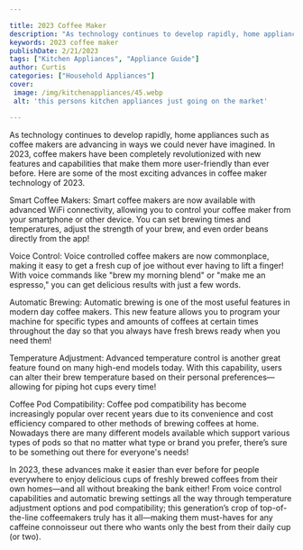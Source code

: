 ```yaml
---

title: 2023 Coffee Maker
description: "As technology continues to develop rapidly, home appliances such as coffee makers are advancing in ways we could never have imagin...find out now"
keywords: 2023 coffee maker
publishDate: 2/21/2023
tags: ["Kitchen Appliances", "Appliance Guide"]
author: Curtis
categories: ["Household Appliances"]
cover: 
 image: /img/kitchenappliances/45.webp
 alt: 'this persons kitchen appliances just going on the market'

---
```


As technology continues to develop rapidly, home appliances such as coffee makers are advancing in ways we could never have imagined. In 2023, coffee makers have been completely revolutionized with new features and capabilities that make them more user-friendly than ever before. Here are some of the most exciting advances in coffee maker technology of 2023.

Smart Coffee Makers: Smart coffee makers are now available with advanced WiFi connectivity, allowing you to control your coffee maker from your smartphone or other device. You can set brewing times and temperatures, adjust the strength of your brew, and even order beans directly from the app!

Voice Control: Voice controlled coffee makers are now commonplace, making it easy to get a fresh cup of joe without ever having to lift a finger! With voice commands like "brew my morning blend" or "make me an espresso," you can get delicious results with just a few words. 

Automatic Brewing: Automatic brewing is one of the most useful features in modern day coffee makers. This new feature allows you to program your machine for specific types and amounts of coffees at certain times throughout the day so that you always have fresh brews ready when you need them! 

Temperature Adjustment: Advanced temperature control is another great feature found on many high-end models today. With this capability, users can alter their brew temperature based on their personal preferences—allowing for piping hot cups every time! 
 
Coffee Pod Compatibility: Coffee pod compatibility has become increasingly popular over recent years due to its convenience and cost efficiency compared to other methods of brewing coffees at home. Nowadays there are many different models available which support various types of pods so that no matter what type or brand you prefer, there’s sure to be something out there for everyone's needs! 

In 2023, these advances make it easier than ever before for people everywhere to enjoy delicious cups of freshly brewed coffees from their own homes—and all without breaking the bank either! From voice control capabilities and automatic brewing settings all the way through temperature adjustment options and pod compatibility; this generation’s crop of top-of-the-line coffeemakers truly has it all—making them must-haves for any caffeine connoisseur out there who wants only the best from their daily cup (or two).
